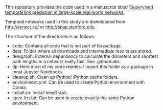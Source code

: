 This repository provides the code used in a manuscript titled ['Supervised temporal link prediction in large-scale real-world networks'](https://github.com/gerritjandebruin/SNAM2021-paper).

Temporal networks used in this study are downloaded from http://konect.cc/ or http://snap.stanford.edu.

The structure of the directories is as follows:
- code: Contains all code that is not part of tlp package.
- data: Folder where all downloads and intermediate results are stored.
- teexgraph: External dependency to calculate the diameters and shortest path lengths in a network really fast. See .gitmodules.
- tlp: Here most of my code resides. I import this folder as a package in most Jupyter Notebooks.
- cleanup.sh: Clean up Python/ iPython cache folders.
- environment.yml: Can be used to create Python environment with Conda.
- install.sh: Install teexGraph.
- spec-list.txt: Can be used to create exactly the same Python environment.
